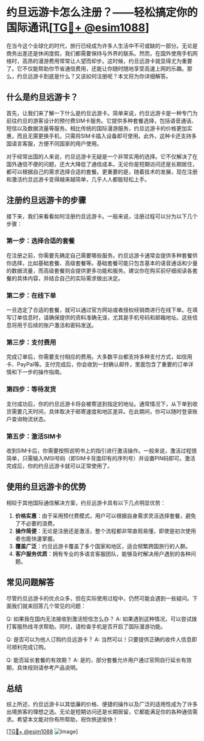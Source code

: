 # 约旦远游卡怎么注册？——轻松搞定你的国际通讯[[TG💪+ @esim1088](https://t.me/s/esim1088)]

在当今这个全球化的时代，旅行已经成为许多人生活中不可或缺的一部分。无论是商务出差还是休闲度假，我们都需要保持与外界的联系。然而，在国外使用手机网络时，高昂的漫游费用常常让人望而却步。这时候，约旦远游卡就显得尤为重要了。它不仅能帮助你节省通信费用，还能让你随时随地享受高速上网的乐趣。那么，约旦远游卡到底是什么？又该如何注册呢？本文将为你详细解答。

## 什么是约旦远游卡？

首先，让我们来了解一下什么是约旦远游卡。简单来说，约旦远游卡是一种专门为前往约旦的游客设计的预付费SIM卡服务。它提供多种套餐选择，包括语音通话、短信以及数据流量等服务。相比传统的国际漫游服务，约旦远游卡的价格更加实惠，而且无需更换手机，只需将SIM卡插入设备即可使用。此外，这种卡还支持多国语言客服，方便不同国家的用户使用。

对于经常出国的人来说，约旦远游卡无疑是一个非常实用的选择。它不仅解决了在国外通信不便的问题，还大大降低了通信成本。无论你是短期访问还是长期居住，都可以根据自己的需求选择合适的套餐。更重要的是，随着技术的发展，现在注册和激活约旦远游卡变得越来越简单，几乎人人都能轻松上手。

## 注册约旦远游卡的步骤

接下来，我们来看看如何注册约旦远游卡。一般来说，注册过程可以分为以下几个步骤：

### 第一步：选择合适的套餐

在注册之前，你需要先确定自己需要哪些服务。约旦远游卡通常会提供多种套餐供你选择，比如基础套餐、高级套餐等。基础套餐可能只包含基本的语音通话和少量的数据流量，而高级套餐则会提供更多功能和服务。建议你在购买前仔细阅读各套餐的具体内容，并结合自己的实际需求做出决定。

### 第二步：在线下单

一旦选定了合适的套餐，就可以通过官方网站或者授权经销商进行在线下单。在填写订单信息时，请确保提供的资料准确无误，尤其是手机号码和邮箱地址。这些信息将用于后续的账户激活和密码发送。

### 第三步：支付费用

完成订单后，你需要支付相应的费用。大多数平台都支持多种支付方式，如信用卡、PayPal等。支付完成后，你会收到一封确认邮件，里面包含了重要的订单详情和下一步的操作指南。

### 第四步：等待发货

支付成功后，你的约旦远游卡将会被寄送到指定的地址。通常情况下，从下单到收货需要几天时间，具体取决于邮寄速度和地区差异。在此期间，你可以随时登录账户查询物流状态。

### 第五步：激活SIM卡

收到SIM卡后，你需要按照说明书上的指引进行激活操作。一般来说，激活过程很简单，只需输入IMSI号码（即SIM卡背面印有的序列号）并设置PIN码即可。激活完成后，你的约旦远游卡就可以正常使用了。

## 使用约旦远游卡的优势

相较于其他国际通信解决方案，约旦远游卡具有以下几点明显优势：

1. **价格实惠**：由于采用预付费模式，用户可以根据自身需求灵活选择套餐，避免了不必要的浪费。
2. **操作简便**：无论是注册还是激活，整个流程都非常直观易懂，即使是初次使用者也能快速掌握。
3. **覆盖广泛**：约旦远游卡覆盖了多个国家和地区，适合频繁跨国旅行的人群。
4. **客户服务优质**：拥有专业的多语言客服团队，能够及时解决用户遇到的各种问题。

## 常见问题解答

尽管约旦远游卡的优点众多，但在实际使用过程中，仍然可能会遇到一些疑问。下面我们就来回答几个常见的问题：

Q: 如果我在国内无法接收到激活短信怎么办？
A: 如果遇到这种情况，可以尝试拨打客服热线寻求帮助。同时，请检查手机是否开启了国际漫游功能。

Q: 是否可以为他人订购约旦远游卡？
A: 当然可以！只要提供正确的收件人信息即可顺利完成订购。

Q: 能否延长套餐的有效期？
A: 是的，部分套餐允许用户通过官网自行延长有效期，具体规则请参考产品说明。

## 总结

综上所述，约旦远游卡以其低廉的价格、便捷的操作以及广泛的适用性成为了许多出境旅客的理想之选。无论是短期访问还是长期居留，它都能满足你的各种通信需求。希望本文能对你有所帮助，祝你旅途愉快！

[[TG💪+ @esim1088](https://t.me/s/esim1088) ![Image](https://i.postimg.cc/4NQfJmqS/Snipaste-2025-05-13-00-14-12.png)]
